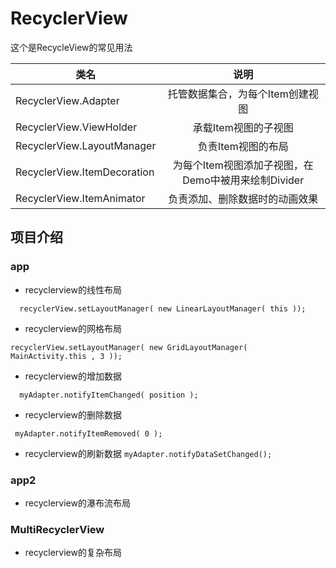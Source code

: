 # RecyclerView
这个是RecycleView的常见用法

| 类名        | 说明      |
| ------------- |:-------------:|
| RecyclerView.Adapter      | 托管数据集合，为每个Item创建视图 |
| RecyclerView.ViewHolder     | 承载Item视图的子视图      |
| RecyclerView.LayoutManager	| 负责Item视图的布局 |
| RecyclerView.ItemDecoration	| 为每个Item视图添加子视图，在Demo中被用来绘制Divider |
| RecyclerView.ItemAnimator  | 负责添加、删除数据时的动画效果 |


## 项目介绍
### app
- recyclerview的线性布局

`  recyclerView.setLayoutManager( new LinearLayoutManager( this ));`

- recyclerview的网格布局

`recyclerView.setLayoutManager( new GridLayoutManager( MainActivity.this , 3 ));`

- recyclerview的增加数据

`  myAdapter.notifyItemChanged( position );`

- recyclerview的删除数据

` myAdapter.notifyItemRemoved( 0 );`

- recyclerview的刷新数据
`myAdapter.notifyDataSetChanged();`

### app2
- recyclerview的瀑布流布局


### MultiRecyclerView 
- recyclerview的复杂布局

